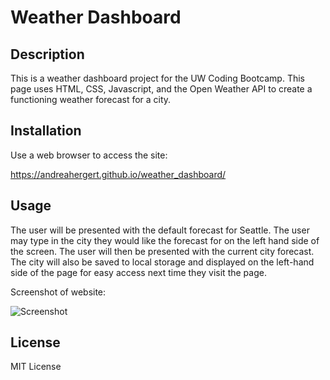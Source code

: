 # Weather Dashboard

## Description

This is a weather dashboard project for the UW Coding Bootcamp.  This page uses HTML, CSS, Javascript, and the Open Weather API to create a functioning weather forecast for a city.

## Installation
Use a web browser to access the site:

https://andreahergert.github.io/weather_dashboard/

## Usage
The user will be presented with the default forecast for Seattle.  The user may type in the city they would like the forecast for on the left hand side of the screen.  The user will then be presented with the current city forecast.  The city will also be saved to local storage and displayed on the left-hand side of the page for easy access next time they visit the page.

Screenshot of website:

![Screenshot](assets/images/screenshot1.png)


## License
MIT License